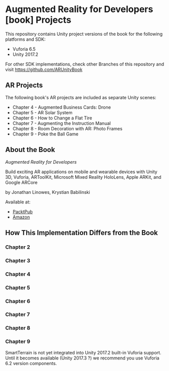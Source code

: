 # Augmented Reality for Developers [book] Projects

This repository contains Unity project versions of the book for the following platforms and SDK:

* Vuforia 6.5
* Unity 2017.2

For other SDK implementations, check other Branches of this repository and visit https://github.com/ARUnityBook

## AR Projects

The following book's AR projects are included as separate Unity scenes:

* Chapter 4 - Augmented Business Cards: Drone
* Chapter 5 - AR Solar System
* Chapter 6 - How to Change a Flat Tire
* Chapter 7 - Augmenting the Instruction Manual
* Chapter 8 - Room Decoration with AR: Photo Frames
* Chapter 9 - Poke the Ball Game


## About the Book

*Augmented Reality for Developers*

Build exciting AR applications on mobile and wearable devices with Unity 3D, Vuforia, ARToolKit, Microsoft Mixed Reality HoloLens, Apple ARKit, and Google ARCore

by Jonathan Linowes, Krystian Babilinski

Available at:

* [PacktPub](https://www.packtpub.com/web-development/augmented-reality-developers)
* [Amazon](https://www.amazon.com/Augmented-Reality-Developers-Jonathan-Linowes/dp/1787286436)

## How This Implementation Differs from the Book



### Chapter 2

### Chapter 3

### Chapter 4


### Chapter 5


### Chapter 6


### Chapter 7


### Chapter 8


### Chapter 9

SmartTerrain is not yet integrated into Unity 2017.2 built-in Vuforia support. Until it becomes available (Unity 2017.3 ?) we recommend you use Vuforia 6.2 version components.